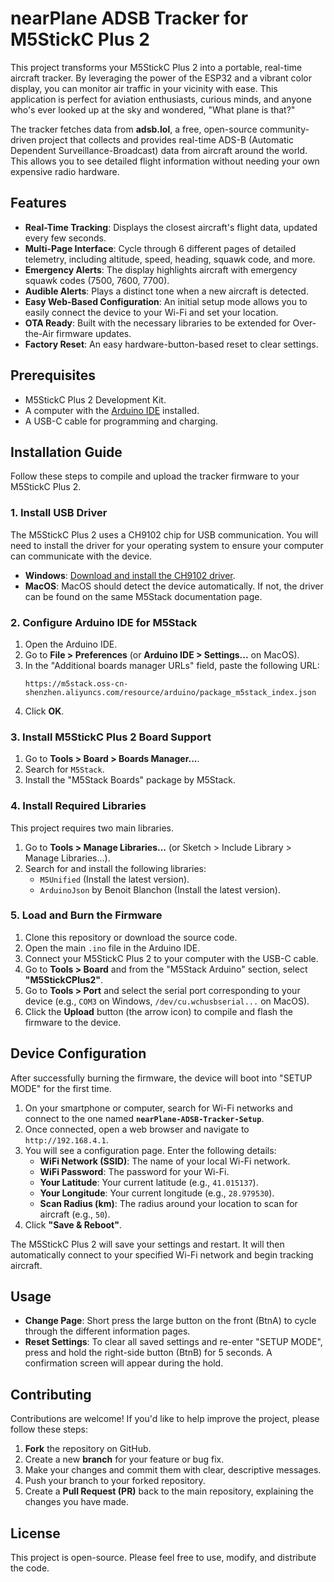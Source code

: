 # nearPlane ADSB Tracker for M5StickC Plus 2

This project transforms your M5StickC Plus 2 into a portable, real-time aircraft tracker. By leveraging the power of the ESP32 and a vibrant color display, you can monitor air traffic in your vicinity with ease. This application is perfect for aviation enthusiasts, curious minds, and anyone who's ever looked up at the sky and wondered, "What plane is that?"

The tracker fetches data from **adsb.lol**, a free, open-source community-driven project that collects and provides real-time ADS-B (Automatic Dependent Surveillance-Broadcast) data from aircraft around the world. This allows you to see detailed flight information without needing your own expensive radio hardware.

## Features

*   **Real-Time Tracking**: Displays the closest aircraft's flight data, updated every few seconds.
*   **Multi-Page Interface**: Cycle through 6 different pages of detailed telemetry, including altitude, speed, heading, squawk code, and more.
*   **Emergency Alerts**: The display highlights aircraft with emergency squawk codes (7500, 7600, 7700).
*   **Audible Alerts**: Plays a distinct tone when a new aircraft is detected.
*   **Easy Web-Based Configuration**: An initial setup mode allows you to easily connect the device to your Wi-Fi and set your location.
*   **OTA Ready**: Built with the necessary libraries to be extended for Over-the-Air firmware updates.
*   **Factory Reset**: An easy hardware-button-based reset to clear settings.

## Prerequisites

*   M5StickC Plus 2 Development Kit.
*   A computer with the [Arduino IDE](https://www.arduino.cc/en/software) installed.
*   A USB-C cable for programming and charging.

## Installation Guide

Follow these steps to compile and upload the tracker firmware to your M5StickC Plus 2.

### 1. Install USB Driver

The M5StickC Plus 2 uses a CH9102 chip for USB communication. You will need to install the driver for your operating system to ensure your computer can communicate with the device.

*   **Windows**: [Download and install the CH9102 driver](https://docs.m5stack.com/en/core/M5StickC%20PLUS2).
*   **MacOS**: MacOS should detect the device automatically. If not, the driver can be found on the same M5Stack documentation page.

### 2. Configure Arduino IDE for M5Stack

1.  Open the Arduino IDE.
2.  Go to **File > Preferences** (or **Arduino IDE > Settings...** on MacOS).
3.  In the "Additional boards manager URLs" field, paste the following URL:
    ```
    https://m5stack.oss-cn-shenzhen.aliyuncs.com/resource/arduino/package_m5stack_index.json
    ```
4.  Click **OK**.

### 3. Install M5StickC Plus 2 Board Support

1.  Go to **Tools > Board > Boards Manager...**.
2.  Search for `M5Stack`.
3.  Install the "M5Stack Boards" package by M5Stack.

### 4. Install Required Libraries

This project requires two main libraries.

1.  Go to **Tools > Manage Libraries...** (or Sketch > Include Library > Manage Libraries...).
2.  Search for and install the following libraries:
    *   `M5Unified` (Install the latest version).
    *   `ArduinoJson` by Benoit Blanchon (Install the latest version).

### 5. Load and Burn the Firmware

1.  Clone this repository or download the source code.
2.  Open the main `.ino` file in the Arduino IDE.
3.  Connect your M5StickC Plus 2 to your computer with the USB-C cable.
4.  Go to **Tools > Board** and from the "M5Stack Arduino" section, select **"M5StickCPlus2"**.
5.  Go to **Tools > Port** and select the serial port corresponding to your device (e.g., `COM3` on Windows, `/dev/cu.wchusbserial...` on MacOS).
6.  Click the **Upload** button (the arrow icon) to compile and flash the firmware to the device.

## Device Configuration

After successfully burning the firmware, the device will boot into "SETUP MODE" for the first time.

1.  On your smartphone or computer, search for Wi-Fi networks and connect to the one named **`nearPlane-ADSB-Tracker-Setup`**.
2.  Once connected, open a web browser and navigate to `http://192.168.4.1`.
3.  You will see a configuration page. Enter the following details:
    *   **WiFi Network (SSID)**: The name of your local Wi-Fi network.
    *   **WiFi Password**: The password for your Wi-Fi.
    *   **Your Latitude**: Your current latitude (e.g., `41.015137`).
    *   **Your Longitude**: Your current longitude (e.g., `28.979530`).
    *   **Scan Radius (km)**: The radius around your location to scan for aircraft (e.g., `50`).
4.  Click **"Save & Reboot"**.

The M5StickC Plus 2 will save your settings and restart. It will then automatically connect to your specified Wi-Fi network and begin tracking aircraft.

## Usage

*   **Change Page**: Short press the large button on the front (BtnA) to cycle through the different information pages.
*   **Reset Settings**: To clear all saved settings and re-enter "SETUP MODE", press and hold the right-side button (BtnB) for 5 seconds. A confirmation screen will appear during the hold.

## Contributing

Contributions are welcome! If you'd like to help improve the project, please follow these steps:

1.  **Fork** the repository on GitHub.
2.  Create a new **branch** for your feature or bug fix.
3.  Make your changes and commit them with clear, descriptive messages.
4.  Push your branch to your forked repository.
5.  Create a **Pull Request (PR)** back to the main repository, explaining the changes you have made.

## License

This project is open-source. Please feel free to use, modify, and distribute the code.